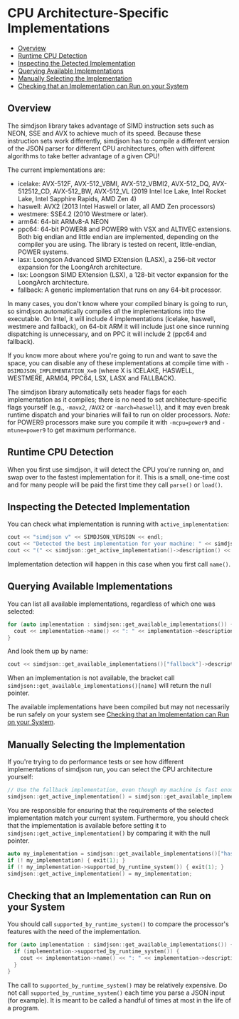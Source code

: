 CPU Architecture-Specific Implementations
=========================================

* [Overview](#overview)
* [Runtime CPU Detection](#runtime-cpu-detection)
* [Inspecting the Detected Implementation](#inspecting-the-detected-implementation)
* [Querying Available Implementations](#querying-available-implementations)
* [Manually Selecting the Implementation](#manually-selecting-the-implementation)
* [Checking that an Implementation can Run on your System](#checking-that-an-implementation-can-run-on-your-system)

Overview
--------



The simdjson library takes advantage of SIMD instruction sets such as NEON, SSE and AVX to achieve
much of its speed. Because these instruction sets work differently, simdjson has to compile a
different version of the JSON parser for different CPU architectures, often with different
algorithms to take better advantage of a given CPU!

The current implementations are:
* icelake: AVX-512F, AVX-512_VBMI, AVX-512_VBMI2, AVX-512_DQ, AVX-512512_CD, AVX-512_BW, AVX-512_VL (2019 Intel Ice Lake, Intel Rocket Lake, Intel Sapphire Rapids, AMD Zen 4)
* haswell: AVX2 (2013 Intel Haswell or later, all AMD Zen processors)
* westmere: SSE4.2 (2010 Westmere or later).
* arm64: 64-bit ARMv8-A NEON
* ppc64: 64-bit POWER8 and POWER9 with VSX and ALTIVEC extensions. Both big endian and little endian are implemented, depending on the compiler you are using. The library is tested on recent, little-endian, POWER systems.
* lasx: Loongson Advanced SIMD EXtension (LASX),  a 256-bit vector expansion for the LoongArch architecture.
* lsx: Loongson SIMD EXtension (LSX),  a 128-bit vector expansion for the LoongArch architecture.
* fallback: A generic implementation that runs on any 64-bit processor.

In many cases, you don't know where your compiled binary is going to run, so simdjson automatically
compiles *all* the implementations into the executable. On Intel, it will include 4 implementations
(icelake, haswell, westmere and fallback), on 64-bit ARM it will include just one since running dispatching is  unnecessary, and on PPC
it will include 2 (ppc64 and fallback).

If you know more about where you're going to run and want to save the space, you can disable any of
these implementations at compile time with `-DSIMDJSON_IMPLEMENTATION_X=0` (where X is ICELAKE, HASWELL,
WESTMERE, ARM64, PPC64, LSX, LASX and FALLBACK).

The simdjson library automatically sets header flags for each implementation as it compiles; there
is no need to set architecture-specific flags yourself (e.g., `-mavx2`, `/AVX2`  or
`-march=haswell`), and it may even break runtime dispatch and your binaries will fail to run on
older processors. _Note:_ for POWER9 processors make sure you compile it with `-mcpu=power9` and `-mtune=power9` to
get maximum performance.

Runtime CPU Detection
---------------------

When you first use simdjson, it will detect the CPU you're running on, and swap over to the fastest
implementation for it. This is a small, one-time cost and for many people will be paid the first
time they call `parse()` or `load()`.

Inspecting the Detected Implementation
--------------------------------------

You can check what implementation is running with `active_implementation`:

```cpp
cout << "simdjson v" << SIMDJSON_VERSION << endl;
cout << "Detected the best implementation for your machine: " << simdjson::get_active_implementation()->name();
cout << "(" << simdjson::get_active_implementation()->description() << ")" << endl;
```

Implementation detection will happen in this case when you first call `name()`.

Querying Available Implementations
----------------------------------

You can list all available implementations, regardless of which one was selected:

```cpp
for (auto implementation : simdjson::get_available_implementations()) {
  cout << implementation->name() << ": " << implementation->description() << endl;
}
```

And look them up by name:

```cpp
cout << simdjson::get_available_implementations()["fallback"]->description() << endl;
```
When an implementation is not available, the bracket call `simdjson::get_available_implementations()[name]`
will return the null pointer.

The available implementations have been compiled but may not necessarily be run safely on your system
see [Checking that an Implementation can Run on your System](#checking-that-an-implementation-can-run-on-your-system).



Manually Selecting the Implementation
-------------------------------------

If you're trying to do performance tests or see how different implementations of simdjson run, you
can select the CPU architecture yourself:

```cpp
// Use the fallback implementation, even though my machine is fast enough for anything
simdjson::get_active_implementation() = simdjson::get_available_implementations()["fallback"];
```

You are responsible for ensuring that the requirements of the selected implementation match your current system.
Furthermore, you should check that the implementation is available before setting it to `simdjson::get_active_implementation()`
by comparing it with the null pointer.

```cpp
auto my_implementation = simdjson::get_available_implementations()["haswell"];
if (! my_implementation) { exit(1); }
if (! my_implementation->supported_by_runtime_system()) { exit(1); }
simdjson::get_active_implementation() = my_implementation;
```

Checking that an Implementation can Run on your System
-------------------------------------

You should call `supported_by_runtime_system()` to compare the processor's features with the need of the implementation.

```cpp
for (auto implementation : simdjson::get_available_implementations()) {
  if (implementation->supported_by_runtime_system()) {
    cout << implementation->name() << ": " << implementation->description() << endl;
  }
}
```

The call to `supported_by_runtime_system()` may be relatively expensive. Do not call  `supported_by_runtime_system()` each
time you parse a JSON input (for example). It is meant to be called a handful of times at most in the life of a program.
